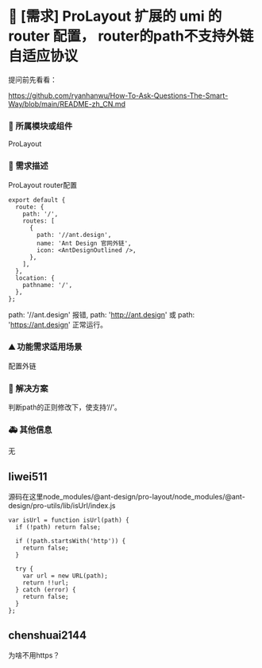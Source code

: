 # 👑 [需求] ProLayout 扩展的 umi 的 router 配置， router的path不支持外链自适应协议

提问前先看看：

https://github.com/ryanhanwu/How-To-Ask-Questions-The-Smart-Way/blob/main/README-zh_CN.md

### 🔩 所属模块或组件

ProLayout

### 🥰 需求描述

ProLayout router配置

```
export default {
  route: {
    path: '/',
    routes: [
      {
        path: '//ant.design',
        name: 'Ant Design 官网外链',
        icon: <AntDesignOutlined />,
      },
    ],
  },
  location: {
    pathname: '/',
  },
};
```

path: '//ant.design' 报错, path: 'http://ant.design' 或 path: 'https://ant.design' 正常运行。

### ⛰ 功能需求适用场景

配置外链

### 🧐 解决方案

判断path的正则修改下，使支持‘//’。

### 🚑 其他信息

无

## liwei511

源码在这里node_modules/@ant-design/pro-layout/node_modules/@ant-design/pro-utils/lib/isUrl/index.js

```
var isUrl = function isUrl(path) {
  if (!path) return false;

  if (!path.startsWith('http')) {
    return false;
  }

  try {
    var url = new URL(path);
    return !!url;
  } catch (error) {
    return false;
  }
};
```

## chenshuai2144

为啥不用https？
